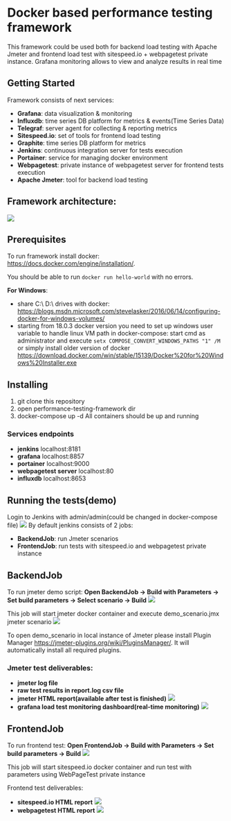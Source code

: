 # Docker based performance testing framework

This framework could be used both for backend load testing with Apache Jmeter and frontend load test with sitespeed.io + webpagetest private instance.
Grafana monitoring allows to view and analyze results in real time

## Getting Started

Framework consists of next services:
- **Grafana**: data visualization & monitoring
- **Influxdb**: time series DB platform for metrics & events(Time Series Data)
- **Telegraf**: server agent for collecting & reporting metrics
- **Sitespeed.io**: set of tools for frontend load testing
- **Graphite**: time series DB platform for metrics
- **Jenkins**: continuous integration server for tests execution
- **Portainer**: service for managing docker environment
- **Webpagetest**: private instance of webpagetest server for frontend tests execution
- **Apache Jmeter**: tool for backend load testing


## Framework architecture:
![](https://github.com/serputko/performance-testing-framework/blob/master/docs/img/Framework%20structure.png)
	
## Prerequisites

To run framework install docker: https://docs.docker.com/engine/installation/.

You should be able to run ```docker run hello-world``` with no errors.

**For Windows**:
- share C:\ D:\ drives with docker: https://blogs.msdn.microsoft.com/stevelasker/2016/06/14/configuring-docker-for-windows-volumes/
- starting from 18.0.3 docker version you need to set up windows user variable to handle linux VM path in docker-compose:
start cmd as administrator and execute ```setx COMPOSE_CONVERT_WINDOWS_PATHS "1" /M``` or simply install older version of docker https://download.docker.com/win/stable/15139/Docker%20for%20Windows%20Installer.exe

## Installing

1. git clone this repository
2. open performance-testing-framework dir
3. docker-compose up -d
All containers should be up and running

### Services endpoints
- **jenkins** localhost:8181
- **grafana** localhost:8857
- **portainer** localhost:9000
- **webpagetest server** localhost:80
- **influxdb** localhost:8653

## Running the tests(demo)

Login to Jenkins with admin/admin(could be changed in docker-compose file)
![](https://github.com/serputko/performance-testing-framework/blob/master/docs/img/jenkins_dashboard.png)
By default jenkins consists of 2 jobs:
- **BackendJob**: run Jmeter scenarios
- **FrontendJob**: run tests with sitespeed.io and webpagetest private instance

## BackendJob
To run jmeter demo script: **Open BackendJob -> Build with Parameters -> Set build parameters -> Select scenario -> Build**
![](https://github.com/serputko/performance-testing-framework/blob/master/docs/img/jenkins_backendjob_run.png)

This job will start jmeter docker container and execute demo_scenario.jmx jmeter scenario
![](https://github.com/serputko/performance-testing-framework/blob/master/docs/img/jmeter_demo_scenario.png)

To open demo_scenario in local instance of Jmeter please install Plugin Manager https://jmeter-plugins.org/wiki/PluginsManager/. It will automatically install all required plugins.

### Jmeter test deliverables:
- **jmeter log file**
- **raw test results in report.log csv file**
- **jmeter HTML report(available after test is finished)** ![](https://github.com/serputko/performance-testing-framework/blob/master/docs/img/jenkins_backendjob_jmeter_html_report.png )
- **grafana load test monitoring dashboard(real-time monitoring)** ![](https://github.com/serputko/performance-testing-framework/blob/master/docs/img/grafana_load_test_dashboard.png)

## FrontendJob
To run frontend test: **Open FrontendJob -> Build with Parameters -> Set build parameters -> Build**
![](https://github.com/serputko/performance-testing-framework/blob/master/docs/img/jenkins_frontendjob_run.png)

This job will start sitespeed.io docker container and run test with parameters using WebPageTest private instance 

Frontend test deliverables:
- **sitespeed.io HTML report**
![](https://github.com/serputko/performance-testing-framework/blob/master/docs/img/jenkins_frontendjob_sitespeed_html_report.png)
- **webpagetest HTML report**
![](https://github.com/serputko/performance-testing-framework/blob/master/docs/img/jenkins_frontendjob_webpagetest_html_report.png)
